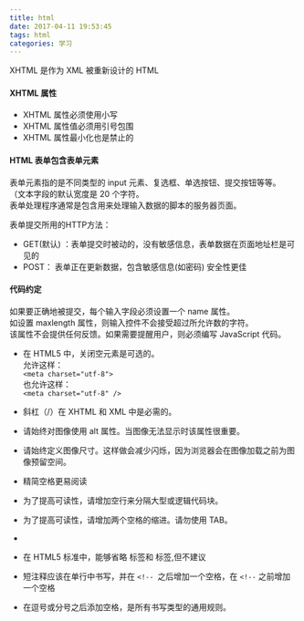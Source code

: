```yaml
---
title: html
date: 2017-04-11 19:53:45
tags: html
categories: 学习
---
```


XHTML 是作为 XML 被重新设计的 HTML
<!-- more -->

#### XHTML 属性 ####
- XHTML 属性必须使用小写
- XHTML 属性值必须用引号包围
- XHTML 属性最小化也是禁止的

#### HTML 表单包含表单元素 ####
表单元素指的是不同类型的 input 元素、复选框、单选按钮、提交按钮等等。 （文本字段的默认宽度是 20 个字符。  
表单处理程序通常是包含用来处理输入数据的脚本的服务器页面。

表单提交所用的HTTP方法：
- GET(默认) ：表单提交时被动的，没有敏感信息，表单数据在页面地址栏是可见的
- POST： 表单正在更新数据，包含敏感信息(如密码) 安全性更佳


#### 代码约定 ####
如果要正确地被提交，每个输入字段必须设置一个 name 属性。  
如设置 maxlength 属性，则输入控件不会接受超过所允许数的字符。  
该属性不会提供任何反馈。如果需要提醒用户，则必须编写 JavaScript 代码。  

- 在 HTML5 中，关闭空元素是可选的。  
允许这样：  
`<meta charset="utf-8">`  
也允许这样：  
`<meta charset="utf-8" />`  

- 斜杠（/）在 XHTML 和 XML 中是必需的。  

- 请始终对图像使用 alt 属性。当图像无法显示时该属性很重要。  
- 请始终定义图像尺寸。这样做会减少闪烁，因为浏览器会在图像加载之前为图像预留空间。  
 
- 精简空格更易阅读  
- 为了提高可读性，请增加空行来分隔大型或逻辑代码块。  
- 为了提高可读性，请增加两个空格的缩进。请勿使用 TAB。  
- 
- 在 HTML5 标准中，能够省略 <html> 标签和 <body> 标签,但不建议  
- 短注释应该在单行中书写，并在 `<!-- `之后增加一个空格，在 `<!--` 之前增加一个空格  
- 在逗号或分号之后添加空格，是所有书写类型的通用规则。  

  
